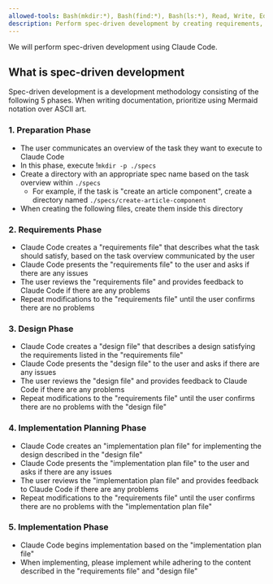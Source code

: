 ```yaml
---
allowed-tools: Bash(mkdir:*), Bash(find:*), Bash(ls:*), Read, Write, Edit, MultiEdit, TodoWrite
description: Perform spec-driven development by creating requirements, design, and implementation plan documents
---
```


We will perform spec-driven development using Claude Code.

## What is spec-driven development

Spec-driven development is a development methodology consisting of the following 5 phases.
When writing documentation, prioritize using Mermaid notation over ASCII art.

### 1. Preparation Phase

- The user communicates an overview of the task they want to execute to Claude Code
- In this phase, execute !`mkdir -p ./specs`
- Create a directory with an appropriate spec name based on the task overview within `./specs`
    - For example, if the task is "create an article component", create a directory named `./specs/create-article-component`
- When creating the following files, create them inside this directory

### 2. Requirements Phase

- Claude Code creates a "requirements file" that describes what the task should satisfy, based on the task overview communicated by the user
- Claude Code presents the "requirements file" to the user and asks if there are any issues
- The user reviews the "requirements file" and provides feedback to Claude Code if there are any problems
- Repeat modifications to the "requirements file" until the user confirms there are no problems

### 3. Design Phase

- Claude Code creates a "design file" that describes a design satisfying the requirements listed in the "requirements file"
- Claude Code presents the "design file" to the user and asks if there are any issues
- The user reviews the "design file" and provides feedback to Claude Code if there are any problems
- Repeat modifications to the "requirements file" until the user confirms there are no problems with the "design file"

### 4. Implementation Planning Phase

- Claude Code creates an "implementation plan file" for implementing the design described in the "design file"
- Claude Code presents the "implementation plan file" to the user and asks if there are any issues
- The user reviews the "implementation plan file" and provides feedback to Claude Code if there are any problems
- Repeat modifications to the "requirements file" until the user confirms there are no problems with the "implementation plan file"

### 5. Implementation Phase

- Claude Code begins implementation based on the "implementation plan file"
- When implementing, please implement while adhering to the content described in the "requirements file" and "design file"
